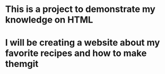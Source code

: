 # This is a project to demonstrate my knowledge on HTML
# I will be creating a website about my favorite recipes and how to make themgit